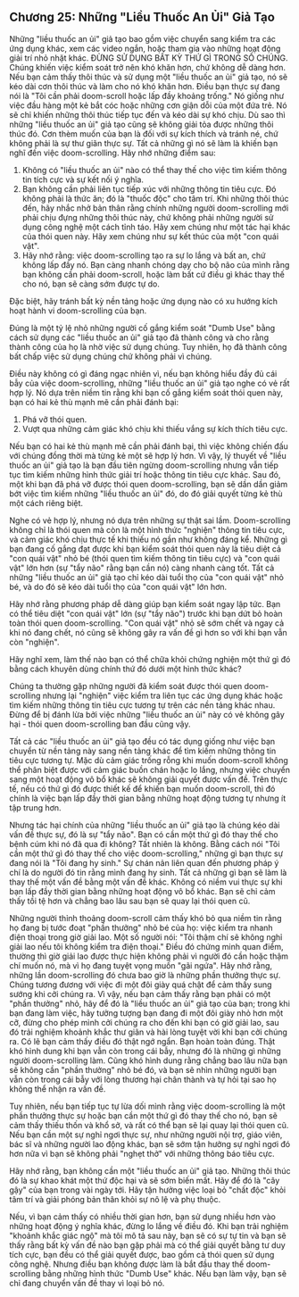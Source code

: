 ## Chương 25: Những "Liều Thuốc An Ủi" Giả Tạo

Những "liều thuốc an ủi" giả tạo bao gồm việc chuyển sang kiểm tra các ứng dụng khác, xem các video ngắn, hoặc tham gia vào những hoạt động giải trí nhỏ nhặt khác. ĐỪNG SỬ DỤNG BẤT KỲ THỨ GÌ TRONG SỐ CHÚNG. Chúng khiến việc kiểm soát trở nên khó khăn hơn, chứ không dễ dàng hơn. Nếu bạn cảm thấy thôi thúc và sử dụng một "liều thuốc an ủi" giả tạo, nó sẽ kéo dài cơn thôi thúc và làm cho nó khó khăn hơn. Điều bạn thực sự đang nói là "Tôi cần phải doom-scroll hoặc lấp đầy khoảng trống." Nó giống như việc đầu hàng một kẻ bắt cóc hoặc những cơn giận dỗi của một đứa trẻ. Nó sẽ chỉ khiến những thôi thúc tiếp tục đến và kéo dài sự khó chịu. Dù sao thì những "liều thuốc an ủi" giả tạo cũng sẽ không giải tỏa được những thôi thúc đó. Cơn thèm muốn của bạn là đối với sự kích thích và tránh né, chứ không phải là sự thư giãn thực sự. Tất cả những gì nó sẽ làm là khiến bạn nghĩ đến việc doom-scrolling. Hãy nhớ những điểm sau:

1.  Không có "liều thuốc an ủi" nào có thể thay thế cho việc tìm kiếm thông tin tích cực và sự kết nối ý nghĩa.
2.  Bạn không cần phải liên tục tiếp xúc với những thông tin tiêu cực. Đó không phải là thức ăn; đó là "thuốc độc" cho tâm trí. Khi những thôi thúc đến, hãy nhắc nhở bản thân rằng chính những người doom-scrolling mới phải chịu đựng những thôi thúc này, chứ không phải những người sử dụng công nghệ một cách tỉnh táo. Hãy xem chúng như một tác hại khác của thói quen này. Hãy xem chúng như sự kết thúc của một "con quái vật".
3.  Hãy nhớ rằng: việc doom-scrolling tạo ra sự lo lắng và bất an, chứ không lấp đầy nó. Bạn càng nhanh chóng dạy cho bộ não của mình rằng bạn không cần phải doom-scroll, hoặc làm bất cứ điều gì khác thay thế cho nó, bạn sẽ càng sớm được tự do.

Đặc biệt, hãy tránh bất kỳ nền tảng hoặc ứng dụng nào có xu hướng kích hoạt hành vi doom-scrolling của bạn.

Đúng là một tỷ lệ nhỏ những người cố gắng kiểm soát "Dumb Use" bằng cách sử dụng các "liều thuốc an ủi" giả tạo đã thành công và cho rằng thành công của họ là nhờ việc sử dụng chúng. Tuy nhiên, họ đã thành công bất chấp việc sử dụng chúng chứ không phải vì chúng.

Điều này không có gì đáng ngạc nhiên vì, nếu bạn không hiểu đầy đủ cái bẫy của việc doom-scrolling, những "liều thuốc an ủi" giả tạo nghe có vẻ rất hợp lý. Nó dựa trên niềm tin rằng khi bạn cố gắng kiểm soát thói quen này, bạn có hai kẻ thù mạnh mẽ cần phải đánh bại:

1.  Phá vỡ thói quen.
2.  Vượt qua những cảm giác khó chịu khi thiếu vắng sự kích thích tiêu cực.

Nếu bạn có hai kẻ thù mạnh mẽ cần phải đánh bại, thì việc không chiến đấu với chúng đồng thời mà từng kẻ một sẽ hợp lý hơn. Vì vậy, lý thuyết về "liều thuốc an ủi" giả tạo là bạn đầu tiên ngừng doom-scrolling nhưng vẫn tiếp tục tìm kiếm những hình thức giải trí hoặc thông tin tiêu cực khác. Sau đó, một khi bạn đã phá vỡ được thói quen doom-scrolling, bạn sẽ dần dần giảm bớt việc tìm kiếm những "liều thuốc an ủi" đó, do đó giải quyết từng kẻ thù một cách riêng biệt.

Nghe có vẻ hợp lý, nhưng nó dựa trên những sự thật sai lầm. Doom-scrolling không chỉ là thói quen mà còn là một hình thức "nghiện" thông tin tiêu cực, và cảm giác khó chịu thực tế khi thiếu nó gần như không đáng kể. Những gì bạn đang cố gắng đạt được khi bạn kiểm soát thói quen này là tiêu diệt cả "con quái vật" nhỏ bé (thói quen tìm kiếm thông tin tiêu cực) và "con quái vật" lớn hơn (sự "tẩy não" rằng bạn cần nó) càng nhanh càng tốt. Tất cả những "liều thuốc an ủi" giả tạo chỉ kéo dài tuổi thọ của "con quái vật" nhỏ bé, và do đó sẽ kéo dài tuổi thọ của "con quái vật" lớn hơn.

Hãy nhớ rằng phương pháp dễ dàng giúp bạn kiểm soát ngay lập tức. Bạn có thể tiêu diệt "con quái vật" lớn (sự "tẩy não") trước khi bạn dứt bỏ hoàn toàn thói quen doom-scrolling. "Con quái vật" nhỏ sẽ sớm chết và ngay cả khi nó đang chết, nó cũng sẽ không gây ra vấn đề gì hơn so với khi bạn vẫn còn "nghiện".

Hãy nghĩ xem, làm thế nào bạn có thể chữa khỏi chứng nghiện một thứ gì đó bằng cách khuyên dùng chính thứ đó dưới một hình thức khác?

Chúng ta thường gặp những người đã kiểm soát được thói quen doom-scrolling nhưng lại "nghiện" việc kiểm tra liên tục các ứng dụng khác hoặc tìm kiếm những thông tin tiêu cực tương tự trên các nền tảng khác nhau. Đừng để bị đánh lừa bởi việc những "liều thuốc an ủi" này có vẻ không gây hại - thói quen doom-scrolling ban đầu cũng vậy.

Tất cả các "liều thuốc an ủi" giả tạo đều có tác dụng giống như việc bạn chuyển từ nền tảng này sang nền tảng khác để tìm kiếm những thông tin tiêu cực tương tự. Mặc dù cảm giác trống rỗng khi muốn doom-scroll không thể phân biệt được với cảm giác buồn chán hoặc lo lắng, nhưng việc chuyển sang một hoạt động vô bổ khác sẽ không giải quyết được vấn đề. Trên thực tế, nếu có thứ gì đó được thiết kế để khiến bạn muốn doom-scroll, thì đó chính là việc bạn lấp đầy thời gian bằng những hoạt động tương tự nhưng ít tập trung hơn.

Nhưng tác hại chính của những "liều thuốc an ủi" giả tạo là chúng kéo dài vấn đề thực sự, đó là sự "tẩy não". Bạn có cần một thứ gì đó thay thế cho bệnh cúm khi nó đã qua đi không? Tất nhiên là không. Bằng cách nói "Tôi cần một thứ gì đó thay thế cho việc doom-scrolling," những gì bạn thực sự đang nói là "Tôi đang hy sinh." Sự chán nản liên quan đến phương pháp ý chí là do người đó tin rằng mình đang hy sinh. Tất cả những gì bạn sẽ làm là thay thế một vấn đề bằng một vấn đề khác. Không có niềm vui thực sự khi bạn lấp đầy thời gian bằng những hoạt động vô bổ khác. Bạn sẽ chỉ cảm thấy tồi tệ hơn và chẳng bao lâu sau bạn sẽ quay lại thói quen cũ.

Những người thỉnh thoảng doom-scroll cảm thấy khó bỏ qua niềm tin rằng họ đang bị tước đoạt "phần thưởng" nhỏ bé của họ: việc kiểm tra nhanh điện thoại trong giờ giải lao. Một số người nói: "Tôi thậm chí sẽ không nghỉ giải lao nếu tôi không kiểm tra điện thoại." Điều đó chứng minh quan điểm, thường thì giờ giải lao được thực hiện không phải vì người đó cần hoặc thậm chí muốn nó, mà vì họ đang tuyệt vọng muốn "gãi ngứa". Hãy nhớ rằng, những lần doom-scrolling đó chưa bao giờ là những phần thưởng thực sự. Chúng tương đương với việc đi một đôi giày quá chật để cảm thấy sung sướng khi cởi chúng ra. Vì vậy, nếu bạn cảm thấy rằng bạn phải có một "phần thưởng" nhỏ, hãy để đó là "liều thuốc an ủi" giả tạo của bạn; trong khi bạn đang làm việc, hãy tưởng tượng bạn đang đi một đôi giày nhỏ hơn một cỡ, đừng cho phép mình cởi chúng ra cho đến khi bạn có giờ giải lao, sau đó trải nghiệm khoảnh khắc thư giãn và hài lòng tuyệt vời khi bạn cởi chúng ra. Có lẽ bạn cảm thấy điều đó thật ngớ ngẩn. Bạn hoàn toàn đúng. Thật khó hình dung khi bạn vẫn còn trong cái bẫy, nhưng đó là những gì những người doom-scrolling làm. Cũng khó hình dung rằng chẳng bao lâu nữa bạn sẽ không cần "phần thưởng" nhỏ bé đó, và bạn sẽ nhìn những người bạn vẫn còn trong cái bẫy với lòng thương hại chân thành và tự hỏi tại sao họ không thể nhận ra vấn đề.

Tuy nhiên, nếu bạn tiếp tục tự lừa dối mình rằng việc doom-scrolling là một phần thưởng thực sự hoặc bạn cần một thứ gì đó thay thế cho nó, bạn sẽ cảm thấy thiếu thốn và khổ sở, và rất có thể bạn sẽ lại quay lại thói quen cũ. Nếu bạn cần một sự nghỉ ngơi thực sự, như những người nội trợ, giáo viên, bác sĩ và những người lao động khác, bạn sẽ sớm tận hưởng sự nghỉ ngơi đó hơn nữa vì bạn sẽ không phải "nghẹt thở" với những thông báo tiêu cực.

Hãy nhớ rằng, bạn không cần một "liều thuốc an ủi" giả tạo. Những thôi thúc đó là sự khao khát một thứ độc hại và sẽ sớm biến mất. Hãy để đó là "cây gậy" của bạn trong vài ngày tới. Hãy tận hưởng việc loại bỏ "chất độc" khỏi tâm trí và giải phóng bản thân khỏi sự nô lệ và phụ thuộc.

Nếu, vì bạn cảm thấy có nhiều thời gian hơn, bạn sử dụng nhiều hơn vào những hoạt động ý nghĩa khác, đừng lo lắng về điều đó. Khi bạn trải nghiệm "khoảnh khắc giác ngộ" mà tôi mô tả sau này, bạn sẽ có sự tự tin và bạn sẽ thấy rằng bất kỳ vấn đề nào bạn gặp phải mà có thể giải quyết bằng tư duy tích cực, bạn đều có thể giải quyết được, bao gồm cả thói quen sử dụng công nghệ. Nhưng điều bạn không được làm là bắt đầu thay thế doom-scrolling bằng những hình thức "Dumb Use" khác. Nếu bạn làm vậy, bạn sẽ chỉ đang chuyển vấn đề thay vì loại bỏ nó.